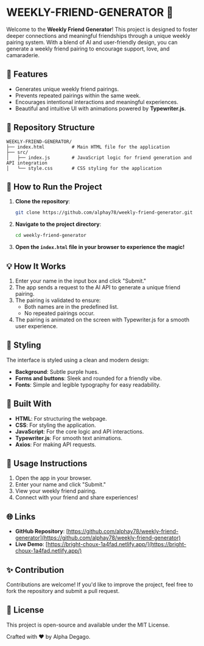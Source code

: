 # WEEKLY-FRIEND-GENERATOR 🎉

Welcome to the **Weekly Friend Generator**! This project is designed to foster deeper connections and meaningful friendships through a unique weekly pairing system. With a blend of AI and user-friendly design, you can generate a weekly friend pairing to encourage support, love, and camaraderie.

## 🌟 Features
- Generates unique weekly friend pairings.
- Prevents repeated pairings within the same week.
- Encourages intentional interactions and meaningful experiences.
- Beautiful and intuitive UI with animations powered by **Typewriter.js**.

## 📂 Repository Structure
```
WEEKLY-FRIEND-GENERATOR/
├── index.html          # Main HTML file for the application
├── src/
│   ├── index.js        # JavaScript logic for friend generation and API integration
│   └── style.css       # CSS styling for the application
```

## 🚀 How to Run the Project
1. **Clone the repository**:
    ```bash
    git clone https://github.com/alphay78/weekly-friend-generator.git
    ```
2. **Navigate to the project directory**:
    ```bash
    cd weekly-friend-generator
    ```
3. **Open the `index.html` file in your browser to experience the magic!**

## 💡 How It Works
1. Enter your name in the input box and click "Submit."
2. The app sends a request to the AI API to generate a unique friend pairing.
3. The pairing is validated to ensure:
    - Both names are in the predefined list.
    - No repeated pairings occur.
4. The pairing is animated on the screen with Typewriter.js for a smooth user experience.

## 🎨 Styling
The interface is styled using a clean and modern design:
- **Background**: Subtle purple hues.
- **Forms and buttons**: Sleek and rounded for a friendly vibe.
- **Fonts**: Simple and legible typography for easy readability.

## 🔧 Built With
- **HTML**: For structuring the webpage.
- **CSS**: For styling the application.
- **JavaScript**: For the core logic and API interactions.
- **Typewriter.js**: For smooth text animations.
- **Axios**: For making API requests.

## 📖 Usage Instructions
1. Open the app in your browser.
2. Enter your name and click "Submit."
3. View your weekly friend pairing.
4. Connect with your friend and share experiences!

## 🌐 Links
- **GitHub Repository**: [https://github.com/alphay78/weekly-friend-generator](https://github.com/alphay78/weekly-friend-generator)
- **Live Demo**: [https://bright-choux-1a4fad.netlify.app/](https://bright-choux-1a4fad.netlify.app/)

## ✨ Contribution
Contributions are welcome! If you'd like to improve the project, feel free to fork the repository and submit a pull request.

## 📜 License
This project is open-source and available under the MIT License.

Crafted with ❤️ by Alpha Degago.